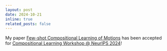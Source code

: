```yaml
---
layout: post
date: 2024-10-21
inline: true
related_posts: false
---
```


My paper <a href="https://sites.google.com/asu.edu/comp-fsl/">Few-shot Compositional Learning of Motions</a> has been accepted for <a href="https://compositional-learning.github.io/">Compositional Learning Workshop @ NeurIPS 2024</a>!
